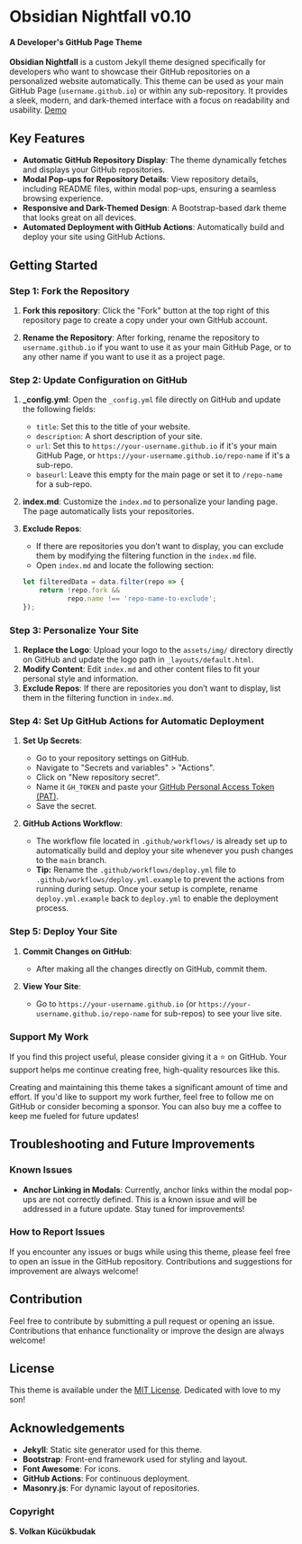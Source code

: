 
# Obsidian Nightfall v0.10
#### A Developer's GitHub Page Theme

**Obsidian Nightfall** is a custom Jekyll theme designed specifically for developers who want to showcase their GitHub repositories on a personalized website automatically. This theme can be used as your main GitHub Page (`username.github.io`) or within any sub-repository. It provides a sleek, modern, and dark-themed interface with a focus on readability and usability. [Demo](https://volkansah.github.io/Obsidian-Nightfall/)

## Key Features

- **Automatic GitHub Repository Display**: The theme dynamically fetches and displays your GitHub repositories.
- **Modal Pop-ups for Repository Details**: View repository details, including README files, within modal pop-ups, ensuring a seamless browsing experience.
- **Responsive and Dark-Themed Design**: A Bootstrap-based dark theme that looks great on all devices.
- **Automated Deployment with GitHub Actions**: Automatically build and deploy your site using GitHub Actions.

## Getting Started

### Step 1: Fork the Repository

1. **Fork this repository**: Click the "Fork" button at the top right of this repository page to create a copy under your own GitHub account.

2. **Rename the Repository**: After forking, rename the repository to `username.github.io` if you want to use it as your main GitHub Page, or to any other name if you want to use it as a project page.

### Step 2: Update Configuration on GitHub

1. **_config.yml**: Open the `_config.yml` file directly on GitHub and update the following fields:
   - `title`: Set this to the title of your website.
   - `description`: A short description of your site.
   - `url`: Set this to `https://your-username.github.io` if it's your main GitHub Page, or `https://your-username.github.io/repo-name` if it's a sub-repo.
   - `baseurl`: Leave this empty for the main page or set it to `/repo-name` for a sub-repo.

2. **index.md**: Customize the `index.md` to personalize your landing page. The page automatically lists your repositories.
3. **Exclude Repos**:
   - If there are repositories you don’t want to display, you can exclude them by modifying the filtering function in the `index.md` file. 
   - Open `index.md` and locate the following section:
   
   ```javascript
   let filteredData = data.filter(repo => {
       return !repo.fork && 
              repo.name !== 'repo-name-to-exclude';
   });
   ```

### Step 3: Personalize Your Site

1. **Replace the Logo**: Upload your logo to the `assets/img/` directory directly on GitHub and update the logo path in `_layouts/default.html`.
2. **Modify Content**: Edit `index.md` and other content files to fit your personal style and information.
3. **Exclude Repos**: If there are repositories you don’t want to display, list them in the filtering function in `index.md`.

### Step 4: Set Up GitHub Actions for Automatic Deployment

1. **Set Up Secrets**:
   - Go to your repository settings on GitHub.
   - Navigate to "Secrets and variables" > "Actions".
   - Click on "New repository secret".
   - Name it `GH_TOKEN` and paste your [GitHub Personal Access Token (PAT)](https://github.com/settings/tokens).
   - Save the secret.

2. **GitHub Actions Workflow**:
   - The workflow file located in `.github/workflows/` is already set up to automatically build and deploy your site whenever you push changes to the `main` branch.
   - **Tip:** Rename the `.github/workflows/deploy.yml` file to `.github/workflows/deploy.yml.example` to prevent the actions from running during setup. Once your setup is complete, rename `deploy.yml.example` back to `deploy.yml` to enable the deployment process.


### Step 5: Deploy Your Site

1. **Commit Changes on GitHub**:
   - After making all the changes directly on GitHub, commit them.

2. **View Your Site**:
   - Go to `https://your-username.github.io` (or `https://your-username.github.io/repo-name` for sub-repos) to see your live site.

### Support My Work

If you find this project useful, please consider giving it a :star: on GitHub. Your support helps me continue creating free, high-quality resources like this.

Creating and maintaining this theme takes a significant amount of time and effort. If you'd like to support my work further, feel free to follow me on GitHub or consider becoming a sponsor. You can also buy me a coffee to keep me fueled for future updates!

## Troubleshooting and Future Improvements

### Known Issues

- **Anchor Linking in Modals**: Currently, anchor links within the modal pop-ups are not correctly defined. This is a known issue and will be addressed in a future update. Stay tuned for improvements!

### How to Report Issues

If you encounter any issues or bugs while using this theme, please feel free to open an issue in the GitHub repository. Contributions and suggestions for improvement are always welcome!

## Contribution

Feel free to contribute by submitting a pull request or opening an issue. Contributions that enhance functionality or improve the design are always welcome!

## License

This theme is available under the [MIT License](LICENSE). Dedicated with love to my son!

## Acknowledgements

- **Jekyll**: Static site generator used for this theme.
- **Bootstrap**: Front-end framework used for styling and layout.
- **Font Awesome**: For icons.
- **GitHub Actions**: For continuous deployment.
- **Masonry.js**: For dynamic layout of repositories.

### Copyright 
**S. Volkan Kücükbudak**
